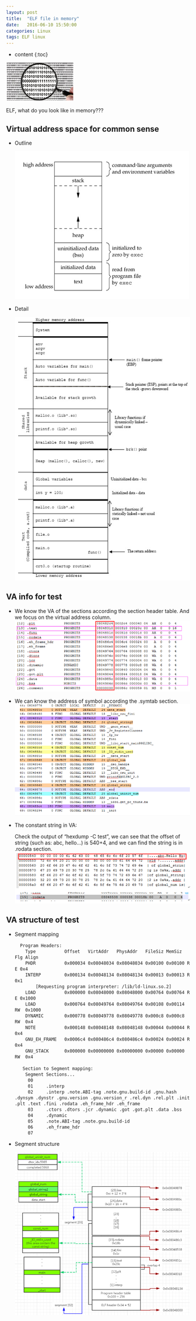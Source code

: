 ```yaml
---
layout: post
title:  "ELF file in memory"
date:   2016-06-10 15:50:00
categories: Linux
tags: ELF linux
---
```


* content
{:toc}

![magnifying](https://raw.githubusercontent.com/ray525/ray525.github.io/master/asset/img/magnifying.png)

ELF, what do you look like in memory???



## Virtual address space for common sense

- Outline

	![va-outline](https://raw.githubusercontent.com/ray525/ray525.github.io/master/asset/img/va-outline.png)

- Detail

	![va-detail](https://raw.githubusercontent.com/ray525/ray525.github.io/master/asset/img/va-detail.png)

## VA info for test

- We know the VA of the sections according the section header table. And we focus on the virtual address column.
![va-section](https://raw.githubusercontent.com/ray525/ray525.github.io/master/asset/img/va-section.png)

- We can know the address of symbol according the .symtab section.
![va-symtab](https://raw.githubusercontent.com/ray525/ray525.github.io/master/asset/img/va-symtab.png)

- The constant string in VA: 

	Check the output of “hexdump -C test”, we can see that the offset of string (such as: abc, hello…) is 540+4, and we can find the string is in .rodata section.
	![va-rodata](https://raw.githubusercontent.com/ray525/ray525.github.io/master/asset/img/va-rodata.png)

## VA structure of test

- Segment mapping 

		Program Headers:
		  Type           Offset   VirtAddr   PhysAddr   FileSiz MemSiz  Flg Align
		  PHDR           0x000034 0x08048034 0x08048034 0x00100 0x00100 R E 0x4
		  INTERP         0x000134 0x08048134 0x08048134 0x00013 0x00013 R   0x1
			  [Requesting program interpreter: /lib/ld-linux.so.2]
		  LOAD           0x000000 0x08048000 0x08048000 0x00764 0x00764 R E 0x1000
		  LOAD           0x000764 0x08049764 0x08049764 0x00108 0x00114 RW  0x1000
		  DYNAMIC        0x000778 0x08049778 0x08049778 0x000c8 0x000c8 RW  0x4
		  NOTE           0x000148 0x08048148 0x08048148 0x00044 0x00044 R   0x4
		  GNU_EH_FRAME   0x0006c4 0x080486c4 0x080486c4 0x00024 0x00024 R   0x4
		  GNU_STACK      0x000000 0x00000000 0x00000000 0x00000 0x00000 RW  0x4

		 Section to Segment mapping:
		  Segment Sections...
		   00     
		   01     .interp 
		   02     .interp .note.ABI-tag .note.gnu.build-id .gnu.hash .dynsym .dynstr .gnu.version .gnu.version_r .rel.dyn .rel.plt .init .plt .text .fini .rodata .eh_frame_hdr .eh_frame 
		   03     .ctors .dtors .jcr .dynamic .got .got.plt .data .bss 
		   04     .dynamic 
		   05     .note.ABI-tag .note.gnu.build-id 
		   06     .eh_frame_hdr 
		   07     


- Segment structure

	![va-structure](https://raw.githubusercontent.com/ray525/ray525.github.io/master/asset/img/va-structure.png)